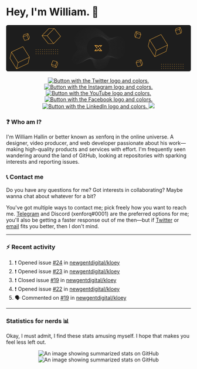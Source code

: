 <!-- HEADER -->
# Hey, I'm William. 👋
<a href="https://xenforq.com"><img src="https://raw.githubusercontent.com/xenforq/xenforq/master/img_header.png" alt="A banner showing the xenforq logo."></a>

<!-- SOCIALS -->
<p align="center">
	<a href="https://twitter.com/xenforq">
      	<img src="https://img.shields.io/badge/twitter-%231DA1F2.svg?&style=for-the-badge&logo=twitter&logoColor=white" alt="Button with the Twitter logo and colors.">
  </a>
	<a href="https://instagram.com/xenforq">
      	<img src="https://img.shields.io/badge/instagram-%23E4405F.svg?&style=for-the-badge&logo=instagram&logoColor=white" alt="Button with the Instagram logo and colors.">
  </a>
	<a href="https://youtube.com/xenforq">
      	<img src="https://img.shields.io/badge/youtube-%23FF0000.svg?&style=for-the-badge&logo=youtube&logoColor=white" alt="Button with the YouTube logo and colors.">
  </a>
	<a href="https://dribbble.com/xenforq/">
      	<img src="https://img.shields.io/badge/dribbble-%23EA4C89.svg?&style=for-the-badge&logo=dribbble&logoColor=white" alt="Button with the Facebook logo and colors.">
  </a>
	<a href="https://linkedin.com/in/xenforq/">
      	<img src="https://img.shields.io/badge/linkedin-%230077B5.svg?&style=for-the-badge&logo=linkedin&logoColor=white" alt="Button with the LinkedIn logo and colors.">
  </a>
 	<img src="https://badges.pufler.dev/visits/xenforq/xenforq?style=for-the-badge">
</p>

<!-- BIOGRAPHY -->
### ❓ Who am I?
I'm William Hallin or better known as xenforq in the online universe. A designer, video producer, and web developer passionate about his work—making high-quality products and services with effort. I'm frequently seen wandering around the land of GitHub, looking at repositories with sparking interests and reporting issues.

<!-- CONTACT -->
### 📞 Contact me 
Do you have any questions for me? Got interests in collaborating? Maybe wanna chat about whatever for a bit? 

You've got multiple ways to contact me; pick freely how you want to reach me. <a href="https://t.me/xenforq">Telegram</a> and Discord (xenforq#0001) are the preferred options for me; you'll also be getting a faster response out of me then—but if <a href="https://twitter.com/xenforq">Twitter</a> or <a href="mailto:hello@xenforq.com?subject=Hey William!">email</a> fits you better, then I don't mind. 

<!-- hr -->
<hr>

<!-- ACTIVITY -->
### ⚡️ Recent activity
<!--START_SECTION:activity-->
1. ❗️ Opened issue [#24](https://github.com/newgentdigital/kloey/issues/24) in [newgentdigital/kloey](https://github.com/newgentdigital/kloey)
2. ❗️ Opened issue [#23](https://github.com/newgentdigital/kloey/issues/23) in [newgentdigital/kloey](https://github.com/newgentdigital/kloey)
3. ❗️ Closed issue [#19](https://github.com/newgentdigital/kloey/issues/19) in [newgentdigital/kloey](https://github.com/newgentdigital/kloey)
4. ❗️ Opened issue [#22](https://github.com/newgentdigital/kloey/issues/22) in [newgentdigital/kloey](https://github.com/newgentdigital/kloey)
5. 🗣 Commented on [#19](https://github.com/newgentdigital/kloey/issues/19) in [newgentdigital/kloey](https://github.com/newgentdigital/kloey)
<!--END_SECTION:activity-->

<!-- hr -->
<hr>

<!-- GITHUB STATS -->
### Statistics for nerds 📊
Okay, I must admit, I find these stats amusing myself. I hope that makes you feel less left out.</p>

<p align="center">
  <img src="https://github-readme-stats.vercel.app/api?username=xenforq&hide_border=true&bg_color=1d1d1d&title_color=e9e9e9&text_color=e9e9e9&include_all_commits=true&count_private=true&show_icons=true&icon_color=ffaf40" alt="An image showing summarized stats on GitHub">
  <img src="https://github-readme-stats.vercel.app/api/top-langs/?username=xenforq&hide_border=true&bg_color=1d1d1d&title_color=e9e9e9&text_color=e9e9e9&layout=compact&langs_count=4" alt="An image showing summarized stats on GitHub">
</p>

